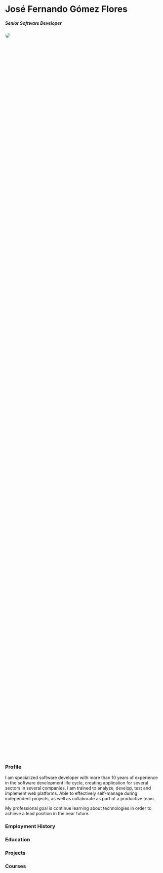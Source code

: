 # José Fernando Gómez Flores
##### Senior Software Developer

<div style="width: 60%; height: 60%">
  <img src="https://drive.google.com/uc?export=view&id=1HTnd0gMDuBwMmfWD3BvD1-wE5CB1jBbI" style="border-radius: 50%"/>
</div>

### Profile
I am specialized software developer with more than 10 years of experience in the software development life cycle, creating application for several sectors in several companies. I am trained to analyze, develop, test and implement web platforms. Able to effectively self-manage during independent projects, as well as collaborate as part of a productive team.

My professional goal is continue learning about technologies in order to achieve a lead position in the near future. 

### Employment History

### Education

### Projects

### Courses
